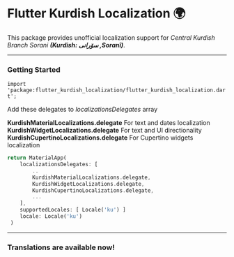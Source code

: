 # Flutter Kurdish Localization 🌍

This package provides unofficial localization support for *Central Kurdish Branch Sorani **(Kurdish: سۆرانی ,Soranî‎)***.

----
### Getting Started

`import 'package:flutter_kurdish_localization/flutter_kurdish_localization.dart';`

Add these delegates to *localizationsDelegates* array


**KurdishMaterialLocalizations.delegate** For text and dates localization
**KurdishWidgetLocalizations.delegate**  For text and UI directionality
**KurdishCupertinoLocalizations.delegate** For Cupertino widgets localization

```dart
return MaterialApp(
	localizationsDelegates: [
		..
		KurdishMaterialLocalizations.delegate,
		KurdishWidgetLocalizations.delegate,
		KurdishCupertinoLocalizations.delegate,
		...
	],
	supportedLocales: [ Locale('ku') ]
	locale: Locale('ku')
 )
```

-----
### Translations are available now!
